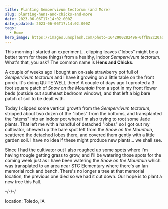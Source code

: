 ```yaml
---
title: Planting Sempervivum tectorum (and More)
slug: planting-hens-and-chicks-and-more
date: 2023-06-06T17:14:02.000Z
date_updated: 2023-06-06T17:14:02.000Z
tags: 
  - Home
hero_image: https://images.unsplash.com/photo-1642900282496-0ffb92c20adb?crop=entropy&cs=tinysrgb&fit=maxfm=jpgixid=M3wxMTc3M3wwfDF8c2VhcmNofDJ8fGhlbnMlMjBhbmQlMjBjaGlja3N8ZW58MHx8fHwxNjg2MDcxNjI4fDA&ixlib=rb-4.0.3&q=80&w=2000
---
```


This morning I started an experiment... clipping leaves ("lobes" might be a better term for these things) from a healthy, indoor *Sempervivum tectorum*.  What's that, you ask? The common name is **Hens and Chicks**.

A couple of weeks ago I bought an on-sale strawberry pot full of *Sempervivum tectorum* and I have it growing on a little table on the front porch.  It's doing QUITE WELL there!  A couple of days ago I uprooted a 3 foot square patch of *Snow on the Mountain* from a spot in my front flower beds (outside out southeast bedroom window), and that left a big bare patch of soil to be dealt with.

Today I clipped some vertical growth from the *Sempervivum tectorum*, stripped about two dozen of the "lobes" from the bottoms, and transplanted the "stems" into an indoor pot where I'm also trying to root some Jade plants.  That left me with a handful of detached "lobes" so I got out my cultivator, chewed up the bare spot left from the *Snow on the Mountain*, scattered the detached lobes there, and covered them gently with a little garden soil.  I have no idea if these might produce new plants... we shall see.

Since I had the cultivator out I also roughed up some spots where I'm having trougle getting grass to grow, and I'll be watering those spots for the coming week just as I have been watering the *Snow on the Mountain* which was transplated to an area near STC Elementary where there's an Ian memorial rock and bench.  There's no longer a tree at that memorial location, the previous one died so we had it cut down. Our hope is to plant a new tree this Fall.

-/-/-/

location: Toledo, IA
